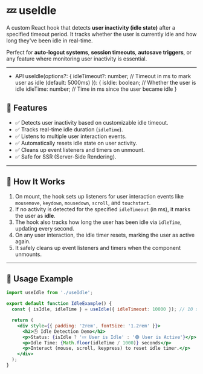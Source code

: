 # 💤 useIdle

A custom React hook that detects **user inactivity (idle state)** after a specified timeout period. It tracks whether the user is currently idle and how long they've been idle in real-time.

Perfect for **auto-logout systems**, **session timeouts**, **autosave triggers**, or any feature where monitoring user inactivity is essential.

---

* API
        useIdle(options?: {
        idleTimeout?: number;  // Timeout in ms to mark user as idle (default: 5000ms)
        }): {
        isIdle: boolean;      // Whether the user is idle
        idleTime: number;     // Time in ms since the user became idle
        }

## 🚀 Features

- ✅ Detects user inactivity based on customizable idle timeout.
- ✅ Tracks real-time idle duration (`idleTime`).
- ✅ Listens to multiple user interaction events.
- ✅ Automatically resets idle state on user activity.
- ✅ Cleans up event listeners and timers on unmount.
- ✅ Safe for SSR (Server-Side Rendering).

---

## 🧠 How It Works

1. On mount, the hook sets up listeners for user interaction events like `mousemove`, `keydown`, `mousedown`, `scroll`, and `touchstart`.
2. If no activity is detected for the specified `idleTimeout` (in ms), it marks the user as **idle**.
3. The hook also tracks how long the user has been idle via `idleTime`, updating every second.
4. On any user interaction, the idle timer resets, marking the user as active again.
5. It safely cleans up event listeners and timers when the component unmounts.

---

## 🧪 Usage Example

```jsx
import useIdle from './useIdle';

export default function IdleExample() {
  const { isIdle, idleTime } = useIdle({ idleTimeout: 10000 }); // 10 seconds idle timeout

  return (
    <div style={{ padding: '2rem', fontSize: '1.2rem' }}>
      <h2>🕒 Idle Detection Demo</h2>
      <p>Status: {isIdle ? '💤 User is Idle' : '🟢 User is Active'}</p>
      <p>Idle Time: {Math.floor(idleTime / 1000)} seconds</p>
      <p>Interact (mouse, scroll, keypress) to reset idle timer.</p>
    </div>
  );
}